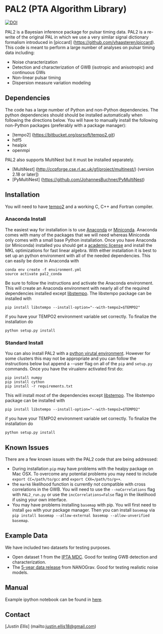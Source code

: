 # PAL2 (PTA Algorithm Library) #

[![DOI](https://zenodo.org/badge/16349842.svg)](https://zenodo.org/badge/latestdoi/16349842)

PAL2 is a Bayesian inference package for pulsar timing data. PAL2 is a re-write of 
the original PAL in which we use a very similar signal dictionary
formalism introduced in [piccard] (https://github.com/vhaasteren/piccard). This code is 
meant to perform a large number of analyses on pulsar timing data including:

* Noise characterization 
* Detection and characterization of GWB (isotropic and anisotropic) and continuous GWs
* Non-linear pulsar timing
* Dispersion measure variation modeling

## Dependencies ##

The code has a large number of Python and non-Python dependencies. 
The python dependencies should should be installed automatically when 
following the directions below. You will have to manually install the
following non-Python packages (preferably with a package manager):

* [tempo2] (https://bitbucket.org/psrsoft/tempo2.git)
* hdf5
* healpix
* openmpi

PAL2 also supports MultiNest but it must be installed separately.

* [MultiNest] (http://ccpforge.cse.rl.ac.uk/gf/project/multinest/) (version 2.18 or later])
* [PyMultiNest] (https://github.com/JohannesBuchner/PyMultiNest)

## Installation ##

You will need to have [tempo2](http://www.atnf.csiro.au/research/pulsar/tempo2/index.php?n=Main.Download) and a working C, C++ and Fortran compiler.

### Anaconda Install ###

The easiest way for installation is to use [Anaconda](http://docs.continuum.io/anaconda/install) or [Miniconda](http://conda.pydata.org/miniconda.html).
Anaconda comes with many of the packages that we will need whereas Miniconda only comes with a small base Python installation. Once you have Anaconda 
(or Miniconda) installed you should get a [academic license](https://www.continuum.io/anaconda-academic-subscriptions-available) and install the 
MKL optimizations for fast linear algebra. With either installation it is best to set up an python environment with all of the needed dependencies. 
This can easily be done in Anaconda with

```
conda env create -f environment.yml
source activate pal2_conda
```

Be sure to follow the instructions and activate the Anaconda environment. This will create an Anaconda environment with nearly all of the required dependencies installed except [libstempo](https://github.com/vallis/libstempo). 
The libstempo package can be installed with

```pip install libstempo --install-option="--with-tempo2=$TEMPO2"```

if you have your TEMPO2 environment variable set correctly. To finalize the installation do

```python setup.py install```

### Standard Install ###

You can also install PAL2 with a [python virutal environment](https://virtualenvwrapper.readthedocs.org/en/latest/). However for some clusters this may not be appropriate and you can follow the instructions below but append a --user flag on all of the ``pip`` and ``setup.py`` commands. Once you have the virualenv activated first do:

```
pip install numpy
pip install cython
pip install -r requirements.txt
```

This will install most of the dependencies except [libstempo](https://github.com/vallis/libstempo). The libstempo package can be installed with

```pip install libstempo --install-option="--with-tempo2=$TEMPO2"```

if you have your TEMPO2 environment variable set correctly. To finalize the installation do

```python setup.py install```


## Known Issues ##

There are a few known issues with the PAL2 code that are being addressed:

* During installation ``pip`` may have problems with the healpy package on Mac OSX. To overcome any potential problems you may need to include ``export CC=/path/to/gcc`` and ``export CXX=/path/to/g++``.
* the ``mark6`` likelihood function is currently not compatible with cross correlations in the GWB. You will need to use the ``--noCorrelations`` flag with ``PAL2_run.py`` or use the ``incCorrelations=False`` flag in the likelihood if using your own interface.
* You may have problems installing ``basemap`` with pip. You will first need to install ``geo`` with your package manager. Then you can install ``basemap`` via ``pip install basemap --allow-external basemap --allow-unverified basemap``.

## Example Data ##

We have included two datasets for testing purposes. 

* Open dataset 1 from the [IPTA MDC](http://www.ipta4gw.org/?page_id=126). Good for testing GWB detection and characterization.
* The [5-year data release](http://data.nanograv.org) from NANOGrav. Good for testing realistic noise models.

## Manual ##

Example ipython notebook can be found in [here](https://github.com/jellis18/PAL2/blob/master/demo/PAL2_demo.ipynb).

## Contact ##
[_Justin Ellis_] (mailto:justin.ellis18@gmail.com)
